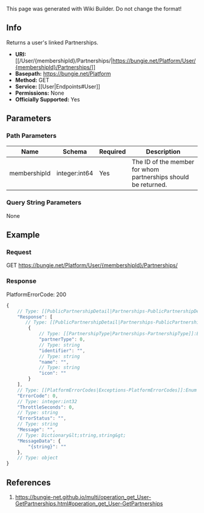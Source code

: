 <span class="wiki-builder">This page was generated with Wiki Builder. Do not change the format!</span>

## Info
Returns a user's linked Partnerships.

* **URI:** [[/User/{membershipId}/Partnerships/|https://bungie.net/Platform/User/{membershipId}/Partnerships/]]
* **Basepath:** https://bungie.net/Platform
* **Method:** GET
* **Service:** [[User|Endpoints#User]]
* **Permissions:** None
* **Officially Supported:** Yes

## Parameters
### Path Parameters
Name | Schema | Required | Description
---- | ------ | -------- | -----------
membershipId | integer:int64 | Yes | The ID of the member for whom partnerships should be returned.

### Query String Parameters
None

## Example
### Request
GET https://bungie.net/Platform/User/{membershipId}/Partnerships/

### Response
PlatformErrorCode: 200
```javascript
{
    // Type: [[PublicPartnershipDetail|Partnerships-PublicPartnershipDetail]][]
    "Response": [
       // Type: [[PublicPartnershipDetail|Partnerships-PublicPartnershipDetail]]
        {
            // Type: [[PartnershipType|Partnerships-PartnershipType]]:Enum
            "partnerType": 0,
            // Type: string
            "identifier": "",
            // Type: string
            "name": "",
            // Type: string
            "icon": ""
        }
    ],
    // Type: [[PlatformErrorCodes|Exceptions-PlatformErrorCodes]]:Enum
    "ErrorCode": 0,
    // Type: integer:int32
    "ThrottleSeconds": 0,
    // Type: string
    "ErrorStatus": "",
    // Type: string
    "Message": "",
    // Type: Dictionary&lt;string,string&gt;
    "MessageData": {
        "{string}": ""
    },
    // Type: object
}

```

## References
1. https://bungie-net.github.io/multi/operation_get_User-GetPartnerships.html#operation_get_User-GetPartnerships
